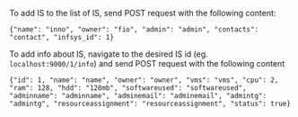 To add IS to the list of IS, send POST request with the following content:

```
{"name": "inno", "owner": "fio", "admin": "admin", "contacts": "contact", "infsys_id": 1}
```

To add info about IS, navigate to the desired IS id (eg. `localhost:9000/1/info`) and send POST request with the following content

```
{"id": 1, "name": "name", "owner": "owner", "vms": "vms", "cpu": 2, "ram": 128, "hdd": "128mb", "softwareused": "softwareused", "adminname": "adminname", "adminemail": "adminemail", "admintg": "admintg", "resourceassignment": "resourceassignment", "status": true}
```
